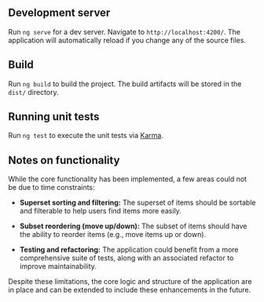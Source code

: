 ## Development server

Run `ng serve` for a dev server. Navigate to `http://localhost:4200/`. The application will automatically reload if you change any of the source files.

## Build

Run `ng build` to build the project. The build artifacts will be stored in the `dist/` directory.

## Running unit tests

Run `ng test` to execute the unit tests via [Karma](https://karma-runner.github.io).

## Notes on functionality

While the core functionality has been implemented, a few areas could not be due to time constraints:

- **Superset sorting and filtering:** The superset of items should be sortable and filterable to help users find items more easily. 
  
- **Subset reordering (move up/down):** The subset of items should have the ability to reorder items (e.g., move items up or down). 

- **Testing and refactoring:** The application could benefit from a more comprehensive suite of tests, along with an associated refactor to improve maintainability.

Despite these limitations, the core logic and structure of the application are in place and can be extended to include these enhancements in the future.

